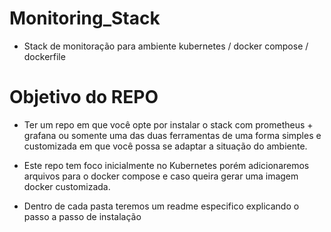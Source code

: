# Monitoring_Stack
* Stack de monitoração para ambiente kubernetes / docker compose / dockerfile


# Objetivo do REPO

* Ter um repo em que você opte por instalar o stack com prometheus + grafana ou somente uma das duas ferramentas de uma forma simples e customizada em que você possa se adaptar a situação do ambiente.

* Este repo tem foco inicialmente no Kubernetes porém adicionaremos arquivos para o docker compose e caso queira gerar uma imagem docker customizada.

* Dentro de cada pasta teremos um readme especifico explicando o passo a passo de instalação
